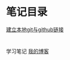 # 笔记目录

[建立本地git与github链接](file:///~/桌面/git_study/study)

# 
学习笔记
[我的博客](https://blog.csdn.net/u011878435/article/details/78628484)